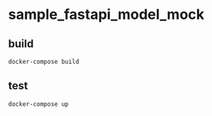 # sample_fastapi_model_mock

## build

```shell script
docker-compose build
```

## test

```shell script
docker-compose up
```
